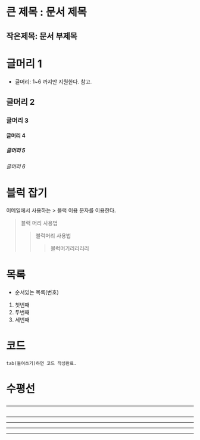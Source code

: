 큰 제목 : 문서 제목
===================

작은제목: 문서 부제목
--------------------


# 글머리 1
 - 글머리: 1~6 까지만 지원한다. 참고. 
## 글머리 2
### 글머리 3
#### 글머리 4
##### 글머리 5
###### 글머리 6

# 블럭 잡기
이메일에서 사용하는 > 블럭 이용 문자를 이용한다.
> 블럭 머리 사용법
>    > 블럭머리 사용법
>   >   > 블럭머기리리리리

# 목록
- 순서있는 목록(번호)
1. 첫번째
2. 두번째
3. 세번째

# 코드
    tab(들여쓰기)하면 코드 작성완료.

# 수평선 <hr/>
* * *
***
- - -
-------------------
